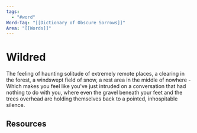 ```yaml
---
tags:
  - "#word"
Word-Tag: "[[Dictionary of Obscure Sorrows]]"
Area: "[[Words]]"
---
```


# Wildred

The feeling of haunting solitude of extremely remote places, a clearing in the forest, a windswept field of snow, a rest area in the middle of nowhere - Which makes you feel like you've just intruded on a conversation that had nothing to do with you, where even the gravel beneath your feet and the trees overhead are holding themselves back to a pointed, inhospitable silence.


## Resources
